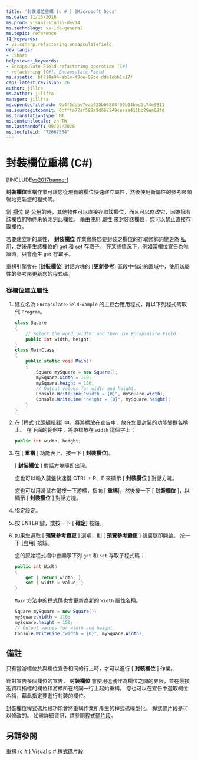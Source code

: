 ```yaml
---
title: '封裝欄位重構 (c # ) |Microsoft Docs'
ms.date: 11/15/2016
ms.prod: visual-studio-dev14
ms.technology: vs-ide-general
ms.topic: reference
f1_keywords:
- vs.csharp.refactoring.encapsulatefield
dev_langs:
- CSharp
helpviewer_keywords:
- Encapsulate Field refactoring operation [C#]
- refactoring [C#], Encapsulate Field
ms.assetid: bf714a04-ab1e-49ce-99ce-dda1ebb1a17f
caps.latest.revision: 26
author: jillre
ms.author: jillfra
manager: jillfra
ms.openlocfilehash: 0b4f5ddbe7eab925b06584f00b04bed3c74e9811
ms.sourcegitcommit: 6cfffa72af599a9d667249caaaa411bb28ea69fd
ms.translationtype: MT
ms.contentlocale: zh-TW
ms.lasthandoff: 09/02/2020
ms.locfileid: "72667564"
---
```

# <a name="encapsulate-field-refactoring-c"></a>封裝欄位重構 (C#)
[!INCLUDE[vs2017banner](../includes/vs2017banner.md)]

**封裝欄位**重構作業可讓您從現有的欄位快速建立屬性，然後使用新屬性的參考來順暢地更新您的程式碼。

 當 [欄位](https://msdn.microsoft.com/library/3cbb2f61-75f8-4cce-b4ef-f5d1b3de0db7) 是 [公用](https://msdn.microsoft.com/library/0ae45d16-a551-4b74-9845-57208de1328e)的時，其他物件可以直接存取該欄位，而且可以修改它，因為擁有該欄位的物件未偵測到此欄位。 藉由使用 [屬性](https://msdn.microsoft.com/library/e295a8a2-b357-4ee7-a12e-385a44146fa8) 來封裝該欄位，您可以禁止直接存取欄位。

 若要建立新的屬性， **封裝欄位** 作業會將您要封裝之欄位的存取修飾詞變更為 [私](https://msdn.microsoft.com/library/654c0bb8-e6ac-4086-bf96-7474fa6aa1c8)用，然後產生該欄位的 [get](https://msdn.microsoft.com/library/a52de048-fbe0-41b0-82ec-8e4ac04d3a71) 和 [set](https://msdn.microsoft.com/library/30d7e4e5-cc2e-4635-a597-14a724879619) 存取子。 在某些情況下，例如當欄位宣告為唯讀時，只會產生 `get` 存取子。

 重構引擎會在 [**封裝欄位**] 對話方塊的 [**更新參考**] 區段中指定的區域中，使用新屬性的參考來更新您的程式碼。

### <a name="to-create-a-property-from-a-field"></a>從欄位建立屬性

1. 建立名為 `EncapsulateFieldExample` 的主控台應用程式，再以下列程式碼取代 `Program`。

    ```csharp
    class Square
    {
        // Select the word 'width' and then use Encapsulate Field.
        public int width, height;
    }
    class MainClass
    {
        public static void Main()
        {
            Square mySquare = new Square();
            mySquare.width = 110;
            mySquare.height = 150;
            // Output values for width and height.
            Console.WriteLine("width = {0}", mySquare.width);
            Console.WriteLine("height = {0}", mySquare.height);
        }
    }
    ```

2. 在 [程式 [代碼編輯器](../ide/writing-code-in-the-code-and-text-editor.md)] 中，將游標放在宣告中，放在您要封裝的功能變數名稱上。 在下面的範例中，將游標放在 `width` 這個字上：

    ```csharp
    public int width, height;
    ```

3. 在 [ **重構** ] 功能表上，按一下 [ **封裝欄位**]。

     [ **封裝欄位** ] 對話方塊隨即出現。

     您也可以輸入鍵盤快速鍵 CTRL + R、E 來顯示 [ **封裝欄位** ] 對話方塊。

     您也可以用滑鼠右鍵按一下游標，指向 [ **重構**]，然後按一下 [ **封裝欄位** ]，以顯示 [ **封裝欄位** ] 對話方塊。

4. 指定設定。

5. 按 ENTER 鍵，或按一下 [ **確定]** 按鈕。

6. 如果您選取 [ **預覽參考變更** ] 選項，則 [ **預覽參考變更** ] 視窗隨即開啟。 按一下 [套用] 按鈕。

     您的原始程式檔中會顯示下列 `get` 和 `set` 存取子程式碼：

    ```csharp
    public int Width
    {
        get { return width; }
        set { width = value; }
    }
    ```

     `Main` 方法中的程式碼也會更新為新的 `Width` 屬性名稱。

    ```csharp
    Square mySquare = new Square();
    mySquare.Width = 110;
    mySquare.height = 150;
    // Output values for width and height.
    Console.WriteLine("width = {0}", mySquare.Width);
    ```

## <a name="remarks"></a>備註
 只有當游標位於與欄位宣告相同的行上時，才可以進行 [ **封裝欄位** ] 作業。

 針對宣告多個欄位的宣告， **封裝欄位** 會使用逗號作為欄位之間的界限，並在最接近資料指標的欄位和游標所在的同一行上起始重構。 您也可以在宣告中選取欄位名稱，藉此指定要進行封裝的欄位。

 封裝欄位程式碼片段功能會將重構作業所產生的程式碼模型化。 程式碼片段是可以修改的。 如需詳細資訊，請參閱[程式碼片段](../ide/code-snippets.md)。

## <a name="see-also"></a>另請參閱
 [重構 (c # ) ](../csharp-ide/refactoring-csharp.md) [Visual c # 程式碼片段](../ide/visual-csharp-code-snippets.md)
